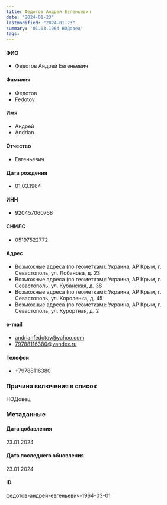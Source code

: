 ```yaml
---
title: Федотов Андрей Евгеньевич
date: "2024-01-23"
lastmodified: "2024-01-23"
summary: '01.03.1964 НОДовец'
tags: 
---
```

<!--# pp2-->
<!--## Фигурант-->
<!--### Личные данные-->
#### ФИО
- Федотов Андрей Евгеньевич
#### Фамилия
- Федотов
- Fedotov
#### Имя
- Андрей
- Andrian
#### Отчество
- Евгеньевич
#### Дата рождения
- 01.03.1964
#### ИНН
- 920457060768
#### СНИЛС
- 05197522772
#### Адрес
- Возможные адреса (по геометкам): Украина, АР Крым, г. Севастополь, ул. Лобанова, д. 23
- Возможные адреса (по геометкам): Украина, АР Крым, г. Севастополь, ул. Кубанская, д. 38
- Возможные адреса (по геометкам): Украина, АР Крым, г. Севастополь, ул. Короленка, д. 45
- Возможные адреса (по геометкам): Украина, АР Крым, г. Севастополь, ул. Курортная, д. 2
#### e-mail
- andrianfedotov@yahoo.com
- 79788116380@yandex.ru
#### Телефон
- +79788116380
### Причина включения в список
НОДовец
### Метаданные
#### Дата добавления
23.01.2024
#### Дата последнего обновления
23.01.2024
#### ID
федотов-андрей-евгеньевич-1964-03-01
<!--## END;-->
